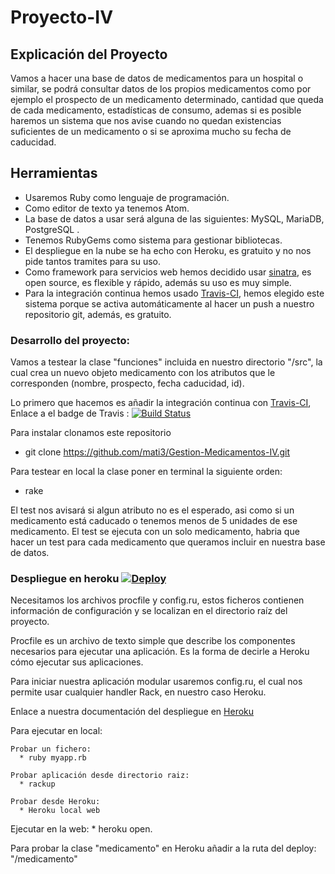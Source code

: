 # Proyecto-IV

## Explicación del Proyecto

Vamos a hacer una base de datos de medicamentos para un hospital o similar, se podrá consultar datos de los propios medicamentos como por ejemplo el prospecto de un medicamento determinado, cantidad que queda de cada medicamento, estadísticas de consumo, ademas si es posible haremos un sistema que nos avise cuando no quedan existencias suficientes de un medicamento o si se aproxima mucho su fecha de caducidad.

## Herramientas

* Usaremos Ruby como lenguaje de programación.
* Como editor de texto ya tenemos Atom.
* La base de datos a usar será alguna de las siguientes: MySQL, MariaDB, PostgreSQL .
* Tenemos RubyGems como sistema para gestionar bibliotecas.
* El despliegue en la nube se ha echo con Heroku, es gratuito y no nos pide tantos tramites para su uso.
* Como framework para servicios web hemos decidido usar [sinatra](http://sinatrarb.com/), es open source, es flexible y rápido, además su uso es muy simple.
* Para la integración continua hemos usado [Travis-CI](https://travis-ci.com/), hemos elegido este sistema porque se activa automáticamente al hacer un push a nuestro repositorio git, además, es gratuito.

### Desarrollo del proyecto:

Vamos a testear la clase "funciones" incluida en nuestro directorio "/src", la cual crea un nuevo objeto medicamento con los atributos que le corresponden (nombre, prospecto, fecha caducidad, id).

Lo primero que hacemos es añadir la integración continua con [Travis-CI](https://travis-ci.com/), Enlace a el badge de Travis : [![Build Status](https://travis-ci.com/mati3/Gestion-Medicamentos-IV.svg?branch=master)](https://travis-ci.com/mati3/Gestion-Medicamentos-IV)

Para instalar clonamos este repositorio

  * git clone https://github.com/mati3/Gestion-Medicamentos-IV.git

Para testear en local la clase poner en terminal la siguiente orden:

  * rake

El test nos avisará si algun atributo no es el esperado, asi como si un medicamento está caducado o tenemos menos de 5 unidades de ese medicamento. El test se ejecuta con un solo medicamento, habria que hacer un test para cada medicamento que queramos incluir en nuestra base de datos.

### Despliegue en heroku [![Deploy](https://www.herokucdn.com/deploy/button.svg)](https://app-gestion-medicamentos.herokuapp.com)

Necesitamos los archivos procfile y config.ru, estos ficheros contienen información de configuración y se localizan en el directorio raíz del proyecto.

Procfile es un archivo de texto simple que describe los componentes necesarios para ejecutar una aplicación. Es la forma de decirle a Heroku cómo ejecutar sus aplicaciones.

Para iniciar nuestra aplicación modular usaremos config.ru, el cual nos permite usar cualquier handler Rack, en nuestro caso Heroku.

Enlace a nuestra documentación del despliegue en [Heroku](https://github.com/mati3/Gestion-Medicamentos-IV/blob/master/doc/heroku.md)

Para ejecutar en local:

    Probar un fichero:
      * ruby myapp.rb

    Probar aplicación desde directorio raiz:
      * rackup

    Probar desde Heroku:
      * Heroku local web

Ejecutar en la web:
      * heroku open.


Para probar la clase "medicamento" en Heroku añadir a la ruta del deploy: "/medicamento"
